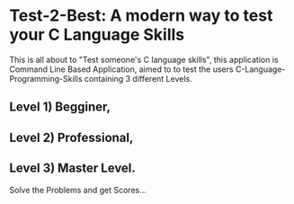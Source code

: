 # Test-2-Best: A modern way to test your C Language Skills
This is all about to "Test someone's C language skills", this application is Command Line Based Application, aimed to to test the users C-Language-Programming-Skills containing 3 different Levels.

## Level 1) Begginer,

## Level 2) Professional,

## Level 3) Master Level.

Solve the Problems and get Scores...
